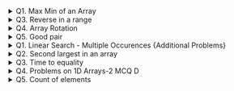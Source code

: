 <details>
<summary>Q1. Max Min of an Array</summary>

### Problem Description
-----------------------
Given an array A of size N. You need to find the sum of Maximum and Minimum element in the given array.


### Problem Constraints
-----------------------
1 <= N <= 10^5 \
-10^9 <= A[i] <= 10^9

### Input Format
-----------------------
First argument A is an integer array.

### Output Format
-----------------------
Return the sum of maximum and minimum element of the array

### Example Input
-----------------------
#### Input 1:
A = [-2, 1, -4, 5, 3]

#### Input 2:
A = [1, 3, 4, 1]

### Example Output
-----------------------
#### Output 1: 
1
#### Output 2:
5

### Example Explanation
-----------------------
#### Explanation 1:
Maximum Element is 5 and Minimum element is -4. (5 + (-4)) = 1. 

#### Explanation 2:
Factors of 10 are 1, 2, 5 and 10.

### Solution Aproach
We can loop through the array and find the maximum and minimum
element of the array. 
Finally, we return the sum of the above two elements

Time Complexity : O(N)

Space Complexity : O(1)
### Answer

```
function MaxMinArray() {
    // let A = [1, 3, 4, 1];

    let A = [-2, 1, -4, 5, 3]

    let result = getMaxMinArray(A);
    console.log(`Sum of max & min is : ${result}`);
}

function getMaxMinArray(A) {
    let max = Number.NEGATIVE_INFINITY;
    let min = Number.POSITIVE_INFINITY;

    for (let i = 0; i < A.length; i++) {
        if (A[i] > max) {
            max = A[i];
        }
        if (A[i] < min) {
            min = A[i];
        }
    }
    return max + min;
}
```
</details>

<details>
<summary> Q3. Reverse in a range</summary>

### Problem Description
-----------------------
Given an array A of N integers and also given two integers B and C. Reverse the elements of the array A within the given inclusive range [B, C].


### Problem Constraints
-----------------------
1 <= N <= 10^5 \
1 <= A[i] <= 10^9 \
0 <= B <= C <= N - 1

### Input Format
-----------------------
The first argument A is an array of integer. \
The second and third arguments are integers B and C

### Output Format
-----------------------
Return the array A after reversing in the given range.

### Example Input
-----------------------
#### Input 1:
```
A = [1, 2, 3, 4]
B = 2
C = 3
```

#### Input 2:
```
A = [2, 5, 6]
B = 0
C = 2
```

### Example Output
-----------------------
#### Output 1: 
```
[1, 2, 4, 3]
```
#### Output 2:
```
[6, 5, 2]
```

### Example Explanation
-----------------------
#### Explanation 1:
We reverse the subarray [3, 4]. 

#### Explanation 2:
We reverse the entire array [2, 5, 6].

### Hint 1
We need to reverse the subarray [A[B], A[B+1], A[B+2] .... , A[C]].
After reversing, the subarray should look like this - 
[A[C], .... A[B+2], A[B+1], A[B]]
Try to solve this in  linear time complexity.

### Hint 2
We can initialise two variable i and j with B and C.
We will iterate till i < j, swapping A[i] and A[j]
in every step and then incrementing i and decrementing j.

Time Complexity : O(N)
Space Complexity : O(1)

### Answer

```
function ReverseArrayInRange() {
    // Input 1
    // let A = [1, 2, 3, 4]
    // let B = 2
    // let C = 3

    //Input 2
    let A = [2, 5, 6]
    let B = 0
    let C = 2

    let result = getReverseArrayInRange(A, B, C);
    console.log(`Reversed array in the given idex : ${A}`);
}

function getReverseArrayInRange(A, B, C) {
    let left = B, right = C;
    while (left < right) {
        let temp = A[left];
        A[left] = A[right];
        A[right] = temp;
        left++;
        right--;
    }
}
```
</details>
<details>
<summary> Q4. Array Rotation</summary>

### Problem Description
-----------------------
Given an integer array A of size N and an integer B, you have to return the same array after rotating it B times towards the right.

### Problem Constraints
-----------------------
1 <= N <= 10^5 \
1 <= A[i] <=10^9 \
1 <= B <= 10^9

### Input Format
-----------------------
The first argument given is the integer array A.\
The second argument given is the integer B.

### Output Format
-----------------------
Return the array A after rotating it B times to the right

### Example Input
-----------------------
#### Input 1:
```
A = [1, 2, 3, 4]
B = 2
```

#### Input 2:
```
A = [2, 5, 6]
B = 1
```

### Example Output
-----------------------
#### Output 1: 
```
[3, 4, 1, 2]
```
#### Output 2:
```
[6, 2, 5]
```

### Example Explanation
-----------------------
#### Explanation 1:
Rotate towards the right 2 times - [1, 2, 3, 4] => [4, 1, 2, 3] => [3, 4, 1, 2]

#### Explanation 2:
Rotate towards the right 1 time - [2, 5, 6] => [6, 2, 5]

### Hint 1
Let's say the given array is - [1, 2, 3, 4, 5, 6, 7] and we have to rotate it by 3. 
So, after rotation, it should look like this - [5, 6, 7, 1, 2, 3, 4].
Try to observe what is happening over here? 
Last 3 elements are being shifted in the front and remaining first elements are shifted towards the last. 
Is it something similar to reversing an array? 

[1, 2, 3, 4, 5, 6, 7] After reversing it => [7, 6, 5, 4, 3, 2, 1]
Now, think on the order of first 3 elements and order of remaining elements. 

### Solution Approach
Let n be the length of the array.
Rotating an array by n and 2 * n times gives the same results, i.e., rotating i or i % n times is the same.
So, we update B to B % n.

When we rotate the array B times, B elements from the back end of the array come to the front 
and the rest of the elements from the front shift backward.

In this approach, we firstly reverse all the elements of the array. 
Then, reversing the first B elements followed by reversing the rest N - B elements gives us the required result.

Time Complexity : O(N)
Space Complexity : O(1)

### Answer

```
function ArrayRotation() {
    // Input 1
    // let A = [1, 2, 3, 4]
    // let B = 2

    //Input 2
    let A = [7, 4, 2, 10, 5]
    let B = 5

    let result = getArrayRotation(A, B);
    console.log(`Rotated array after ${B} times : ${result}`);
}

function getArrayRotation(A, B) {

    B = B % A.length;

    let reverseA = getArrayReverse(A, 0, A.length - 1);
    let rev1 = getArrayReverse(reverseA, 0, B - 1);
    let rev2 = getArrayReverse(rev1, B, A.length - 1);
    return rev2;
}

function getArrayReverse(A, B, C) {
    let left = B, right = C;
    while (left < right) {
        let temp = A[left];
        A[left] = A[right];
        A[right] = temp;
        left++;
        right--;
    }
    return A;
}
```
</details>
<details>
<summary> Q5. Good pair</summary>

### Problem Description
-----------------------
Given an integer array A of size N and an integer B, you have to return the same array after rotating it B times towards the right.

### Problem Constraints
-----------------------
1 <= N <= 10^5 \
1 <= A[i] <=10^9 \
1 <= B <= 10^9

### Input Format
-----------------------
First argument is an integer array A.\
Second argument is an integer B.

### Output Format
-----------------------
Return 1 if good pair exist otherwise return 0.

### Example Input
-----------------------
#### Input 1:
```
A = [1, 2, 3, 4]
B = 7
```

#### Input 2:
```
A = [1,2,4]
B = 4
```

#### Input 3:
```
A = [1,2,2]
B = 4
```

### Example Output
-----------------------
#### Output 1: 
```
1
```
#### Output 2:
```
0
```
#### Output 3:
```
1
```

### Example Explanation
-----------------------
#### Explanation 1:
 (i,j) = (3,4)

#### Explanation 2:
No pair has sum equal to 4.

#### Explanation 2:
(i,j) = (2,3)


### Hint 1
Let's say the given array is - [1, 2, 3, 4, 5, 6, 7] and we have to rotate it by 3. 
So, after rotation, it should look like this - [5, 6, 7, 1, 2, 3, 4].
Try to observe what is happening over here? 
Last 3 elements are being shifted in the front and remaining first elements are shifted towards the last. 
Is it something similar to reversing an array? 

[1, 2, 3, 4, 5, 6, 7] After reversing it => [7, 6, 5, 4, 3, 2, 1]
Now, think on the order of first 3 elements and order of remaining elements. 

### Solution Approach
Let n be the length of the array.
Rotating an array by n and 2 * n times gives the same results, i.e., rotating i or i % n times is the same.
So, we update B to B % n.

When we rotate the array B times, B elements from the back end of the array come to the front 
and the rest of the elements from the front shift backward.

In this approach, we firstly reverse all the elements of the array. 
Then, reversing the first B elements followed by reversing the rest N - B elements gives us the required result.

Time Complexity : O(N)
Space Complexity : O(1)

### Answer

```
function GoodPair() {
    // Input 1
    // let A = [1, 2, 3, 4]
    // let B = 7

    //Input 2
    // let A = [1, 2, 4]
    // let B = 4

    //Input 3
    let A = [1, 2, 2]
    let B = 4

    let result = getGoodPair(A, B);
    if (result) {
        console.log(`Array has ${B} in it!!!`);
    } else {
        console.log(`Array has NO ${B} in it!!!`);
    }
}

function getGoodPair(A, B) {
    for (let i = 0; i < A.length; i++) {
        for (let j = i; j < A.length; j++) {
            if (A[i] + A[j] === B && i != j) {
                return true;
            }
        }
    }
    return false;
}


```
</details> 
<details>
<summary>Q1. Linear Search - Multiple Occurences
{Additional Problems}</summary>

### Problem Description
-----------------------
Given an array A and an integer B, find the number of occurrences of B in A.

### Problem Constraints
-----------------------
1 <= B, Ai <= 10^9 \
1 <= length(A) <= 10^5

### Input Format
-----------------------
Given an integer array A and an integer B. \


### Output Format
-----------------------
Return an integer, number of occurrences of B in A.

### Example Input
-----------------------
#### Input 1:
```
 A = [1, 2, 2], B = 2 
 ```

#### Input 2:
```
 A = [1, 2, 1], B = 3 
```

### Example Output
-----------------------
#### Output 1: 
```
2
```
#### Output 2:
```
0
```

### Example Explanation
-----------------------
#### Explanation 1:
Element at index 2, 3 is equal to 2 hence count is 2.

#### Explanation 2:
There is no element equal to 3 in the array.



### Hint 1
We can iterate through the array and check if the current element is equal to the required value, if it is then we can just increase the count.

### Solution Approach
* Initialize a variable ans with 0
* Iterate for i=0 to N-1
* Check if A[i] = B then increment ans by 1 every time

### Answer

```
function linearSearch() {
    // let A = [1, 2, 1];
    // let B = 3;

    let A = [1, 2, 3, 5, 6, 7, 8, 5, 4, 5];
    let B = 5;


    let result = getLinearSearch(A, B);
    console.log(`No of occurences of ${B} is, ${result}`);

}

function getLinearSearch(A, B) {
    let count = 0;
    for (let i = 0; i <= A.length - 1; i++) {
        if (A[i] == B) {
            count += 1;
        }
    }
    return count;
}
```
</details>
<details>
<summary>Q2. Second largest in an array </summary>

### Problem Description
-----------------------
You are given an integer array A. You have to find the second largest element/value in the array or report that no such element exists.

### Problem Constraints
-----------------------
1 <= |A| <= 10^5 \
0 <= A[i] <= 10^9

### Input Format
-----------------------
The first argument is an integer array A.

### Output Format
-----------------------
Return the second largest element. If no such element exist then return -1.

### Example Input
-----------------------
#### Input 1:
```
A = [2, 1, 2] 

 ```

#### Input 2:
```
A = [2]
```

### Example Output
-----------------------
#### Output 1: 
```
1
```
#### Output 2:
```
-1
```

### Example Explanation
-----------------------
#### Explanation 1:
First largest element = 2 \
Second largest element = 1

#### Explanation 2:
There is no second largest element in the array.

### Hint 1
* You can loop through the array maintaining two variables:
    * largest: denoting the largest element in the array processed.
    * secondLargest: denoting the second largest element in the array processed.
* Try to find out the largest element, and then we can find the second largest using it.

### Solution Approach
* First, we iterate over each element in the list and find the largest element. Let’s say max_elem.
* Then, we again iterate over each element in the list using a for loop and find the largest element, but we also check if that element is equal to max_elem, if it is we skip it.

### Answer

```
function secondLargest() {
    // let A = [1, 1, 1];

    let A = [1, 2, 3, 5, 6, 7, 8, 5, 4, 5];

    let result = getSecondLargest(A);
    if (result > 0) {
        console.log(`Second largest value us ${result}`);
    } else {
        console.log(`There is no second largest value present!!!`);
    }
}

function getSecondLargest(A) {
    let max = A[0];
    for (let i = 1; i < A.length; i++) {
        if (A[i] > max) {
            max = A[i];
        }
    }

    let smax = Number.NEGATIVE_INFINITY;

    for (let i = 0; i < A.length; i++) {
        if (A[i] !== max && A[i] > smax) {
            smax = A[i];
        }
    }

    return smax === Number.NEGATIVE_INFINITY ? -1 : smax;
}
```
</details>
<details>
<summary>Q3. Time to equality</summary>

### Problem Description
-----------------------
Given an integer array A of size N. In one second, you can increase the value of one element by 1. \
Find the minimum time in seconds to make all elements of the array equal.



### Problem Constraints
-----------------------
1 <= N <= 1000000 \
1 <= A[i] <= 1000

### Input Format
-----------------------
First argument is an integer array A.

### Output Format
-----------------------
Return an integer denoting the minimum time to make all elements equal.

### Example Input
-----------------------
#### Input 1:
```
A = [2, 4, 1, 3, 2]
 ```


### Example Output
-----------------------
#### Output 1: 
```
8
```

### Example Explanation
-----------------------
#### Explanation 1:
We can change the array A = [4, 4, 4, 4, 4]. The time required will be 8 seconds.


### Hint 1
* Since we can only increase the element by 1, we should increase all elements up to the maximum element.



### Solution Approach
* We can find the maximum element, and for finding the minimum number of moves, we should find the summation of the absolute difference of all 
elements with the maximum element.

### Answer

```
function timeToEquality() {
    let A = [2, 4, 1, 3, 2] // Output shoud be 8

    let result = getTimeToEquality(A);
    if (result > 0) {
        console.log(`Time to equality ${result}`);
    }
}

function getTimeToEquality(A) {
    let max = Number.NEGATIVE_INFINITY;
    for (let i = 0; i < A.length; i++) {
        if (A[i] > max) {
            max = A[i];
        }
    }

    let count = 0;
    for (let i = 0; i < A.length; i++) {
        count = count + (max - A[i]);
    }
    return count;
}
```
</details>
<details>
<summary>Q4. Problems on 1D Arrays-2 MCQ D</summary>

### What will be the output of the following code?


```
class Main {
   static void fun(int[]arr) {
       arr[3] = 98;
       return;
   }

   public static void main(String args[]) {
       int[]arr = {10,20,30,40,50};
       fun(arr);
       System.out.println(arr[3]);
   }
}
```

### Answer
98
</details>
<details>
<summary>Q5. Count of elements</summary>

### Problem Description
-----------------------
Given an array A of N integers. 
Count the number of elements that have at least 1 elements greater than itself.


### Problem Constraints
-----------------------
1 <= N <= 10^5 \
1 <= A[i] <= 10^9

### Input Format
-----------------------
First and only argument is an array of integers A.

### Output Format
-----------------------
Return the count of elements.

### Example Input
-----------------------
#### Input 1:
```
A = [3, 1, 2]
```
#### Input 2:
```
A = [5, 5, 3]
```


### Example Output
-----------------------
#### Output 1: 
```
2
```
#### Output 2: 
```
1
```

### Example Explanation
-----------------------
#### Explanation 1:
The elements that have at least 1 element greater than itself are 1 and 2

#### Explanation 2:
The elements that have at least 1 element greater than itself is 3



### Hint 1
* Which elements do not have at least 1 elements greater than itself?
* Only elements that are equal to the maximum value of the array do not
satisfy this.
* Try to solve the problem in O(N) time complexity.

### Solution Approach
* We need to count the number of elements in the array 
that are not equal to the maximum value of the array.
We can traverse the array and get this count.

* Time Complexity : O(N) \
Space Complexity : O(1)

### Answer

```
function countOfElements() {
    let A = [5, 5, 3] // Output shoud be 8

    let result = getCountOfElements(A);
    if (result > 0) {
        console.log(`No of elements which are greater than itself in the array : ${result}`);
    }
}

function getCountOfElements(A) {
    let max = Number.NEGATIVE_INFINITY;
    for (let i = 0; i < A.length; i++) {
        if (A[i] > max) {
            max = A[i];
        }
    }

    let count = 0;
    for (let i = 0; i < A.length; i++) {
        if (A[i] != max) {
            count += 1;
        }
    }

    return count;
}
```

</details>